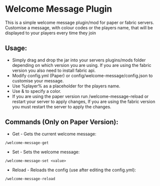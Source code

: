 # Welcome Message Plugin
This is a simple welcome message plugin/mod for paper or fabric servers.
Customise a message, with colour codes or the players name, that will be displayed to your players every time they join

## Usage:
- Simply drag and drop the jar into your servers plugins/mods folder depending on which version you are using. If you are using the fabric version you also need to install fabric api.
- Modify config.yml (Paper) or config/welcome-message/config.json to customise your message.
- Use %player% as a placeholder for the players name.
- Use &<minecraft-format-code> to specify a color. 
- If you are using the paper version run /welcome-message-reload or restart your server to apply changes, If you are using the fabric version you must restart the server to apply the changes.

## Commands (Only on Paper Version):
- Get - Gets the current welcome message:
```
/welcome-message-get
```

- Set - Sets the welcome message:
```
/welcome-message-set <value>
```

- Reload - Reloads the config (use after editing the config.yml):

```
/welcome-message-reload
```
